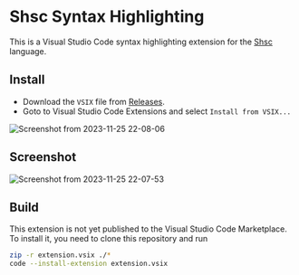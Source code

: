 # Shsc Syntax Highlighting

This is a Visual Studio Code syntax highlighting extension for the [Shsc](https://github.com/AvirukBasak/shsc-lang) language.

## Install
- Download the `VSIX` file from [Releases](https://github.com/AvirukBasak/shsc-syntax-highlighting/releases/tag/v0.0.2-alpha).
- Goto to Visual Studio Code Extensions and select `Install from VSIX...`

![Screenshot from 2023-11-25 22-08-06](https://github.com/AvirukBasak/shsc-syntax-highlighting/assets/79701644/896c2958-bb16-47c7-b2cc-ac3a96e713e5)

## Screenshot
![Screenshot from 2023-11-25 22-07-53](https://github.com/AvirukBasak/shsc-syntax-highlighting/assets/79701644/e809907a-9bfb-4ed0-b427-e4249e8f0213)

## Build

This extension is not yet published to the Visual Studio Code Marketplace. To install it, you need to clone this repository and run

```bash
zip -r extension.vsix ./*
code --install-extension extension.vsix
```
